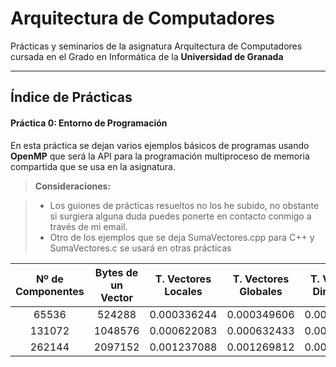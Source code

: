 Arquitectura de Computadores
===================

Prácticas y seminarios de la asignatura Arquitectura de Computadores cursada en el Grado en Informática de la **Universidad de Granada**

----------

Índice de Prácticas
-------------
#### Práctica 0: Entorno de Programación 
En esta práctica se dejan varios ejemplos básicos de programas usando **OpenMP** que será la API para la programación multiproceso de memoria compartida que se usa en la asignatura.

> **Consideraciones:**

> - Los guiones de prácticas resueltos no los he subido, no obstante si surgiera alguna duda puedes ponerte en contacto conmigo a través de mi email.
> - Otro de los ejemplos que se deja SumaVectores.cpp para C++ y SumaVectores.c se usará en otras prácticas

| Nº de Componentes | Bytes de un Vector | T. Vectores Locales | T. Vectores Globales | T. Vectores Dinámicos |
|:-------------:|:-------------:|:-------------:|:-------------:|:-------------:|
| 65536  | 524288  | 0.000336244 | 0.000349606 | 0.000293322 |
| 131072 | 1048576 | 0.000622083 | 0.000632433 | 0.000537794 |
| 262144 | 2097152 | 0.001237088 | 0.001269812 | 0.001140235 |
